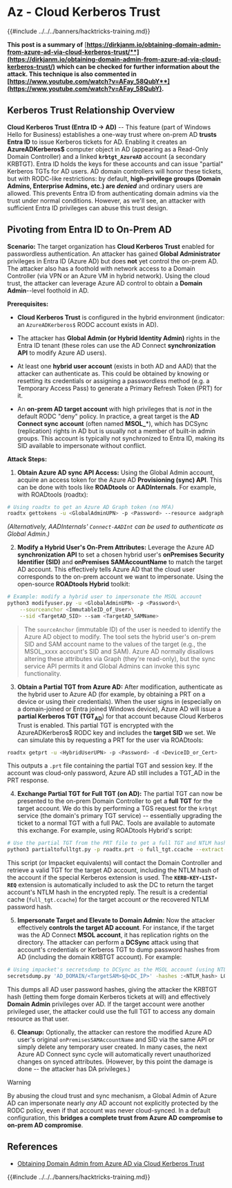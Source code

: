 # Az - Cloud Kerberos Trust

{{#include ../../../banners/hacktricks-training.md}}

**This post is a summary of** [**https://dirkjanm.io/obtaining-domain-admin-from-azure-ad-via-cloud-kerberos-trust/**](https://dirkjanm.io/obtaining-domain-admin-from-azure-ad-via-cloud-kerberos-trust/) **which can be checked for further information about the attack. This technique is also commented in** [**https://www.youtube.com/watch?v=AFay_58QubY**](https://www.youtube.com/watch?v=AFay_58QubY)**.**

## Kerberos Trust Relationship Overview

**Cloud Kerberos Trust (Entra ID -> AD)** -- This feature (part of Windows Hello for Business) establishes a one-way trust where on-prem AD **trusts Entra ID** to issue Kerberos tickets for AD. Enabling it creates an **AzureADKerberos$** computer object in AD (appearing as a Read-Only Domain Controller) and a linked **`krbtgt_AzureAD`** account (a secondary KRBTGT). Entra ID holds the keys for these accounts and can issue "partial" Kerberos TGTs for AD users. AD domain controllers will honor these tickets, but with RODC-like restrictions: by default, **high-privilege groups (Domain Admins, Enterprise Admins, etc.) are *denied*** and ordinary users are allowed. This prevents Entra ID from authenticating domain admins via the trust under normal conditions. However, as we'll see, an attacker with sufficient Entra ID privileges can abuse this trust design.

## Pivoting from Entra ID to On-Prem AD

**Scenario:** The target organization has **Cloud Kerberos Trust** enabled for passwordless authentication. An attacker has gained **Global Administrator** privileges in Entra ID (Azure AD) but does **not** yet control the on-prem AD. The attacker also has a foothold with network access to a Domain Controller (via VPN or an Azure VM in hybrid network). Using the cloud trust, the attacker can leverage Azure AD control to obtain a **Domain Admin**--level foothold in AD.

**Prerequisites:**

-   **Cloud Kerberos Trust** is configured in the hybrid environment (indicator: an `AzureADKerberos$` RODC account exists in AD).

-   The attacker has **Global Admin (or Hybrid Identity Admin)** rights in the Entra ID tenant (these roles can use the AD Connect **synchronization API** to modify Azure AD users).

-   At least one **hybrid user account** (exists in both AD and AAD) that the attacker can authenticate as. This could be obtained by knowing or resetting its credentials or assigning a passwordless method (e.g. a Temporary Access Pass) to generate a Primary Refresh Token (PRT) for it.

-   An **on-prem AD target account** with high privileges that is *not* in the default RODC "deny" policy. In practice, a great target is the **AD Connect sync account** (often named **MSOL_***), which has DCSync (replication) rights in AD but is usually not a member of built-in admin groups. This account is typically not synchronized to Entra ID, making its SID available to impersonate without conflict.

**Attack Steps:**

1.  **Obtain Azure AD sync API Access:** Using the Global Admin account, acquire an access token for the Azure AD **Provisioning (sync) API**. This can be done with tools like **ROADtools** or **AADInternals**. For example, with ROADtools (roadtx):

```bash
# Using roadtx to get an Azure AD Graph token (no MFA)
roadtx gettokens -u <GlobalAdminUPN> -p <Password> --resource aadgraph
```

*(Alternatively, AADInternals' `Connect-AADInt` can be used to authenticate as Global Admin.)*

2.  **Modify a Hybrid User's On-Prem Attributes:** Leverage the Azure AD **synchronization API** to set a chosen hybrid user's **onPremises Security Identifier (SID)** and **onPremises SAMAccountName** to match the target AD account. This effectively tells Azure AD that the cloud user corresponds to the on-prem account we want to impersonate. Using the open-source **ROADtools Hybrid** toolkit:

```bash
# Example: modify a hybrid user to impersonate the MSOL account
python3 modifyuser.py -u <GlobalAdminUPN> -p <Password>\
    --sourceanchor <ImmutableID_of_User>\
    --sid <TargetAD_SID> --sam <TargetAD_SAMName>
```

> The `sourceAnchor` (immutable ID) of the user is needed to identify the Azure AD object to modify. The tool sets the hybrid user's on-prem SID and SAM account name to the values of the target (e.g., the MSOL_xxxx account's SID and SAM). Azure AD normally disallows altering these attributes via Graph (they're read-only), but the sync service API permits it and Global Admins can invoke this sync functionality.

3.  **Obtain a Partial TGT from Azure AD:** After modification, authenticate as the hybrid user to Azure AD (for example, by obtaining a PRT on a device or using their credentials). When the user signs in (especially on a domain-joined or Entra joined Windows device), Azure AD will issue a **partial Kerberos TGT (TGT**<sub>**AD**</sub>) for that account because Cloud Kerberos Trust is enabled. This partial TGT is encrypted with the AzureADKerberos$ RODC key and includes the **target SID** we set. We can simulate this by requesting a PRT for the user via ROADtools:

```bash
roadtx getprt -u <HybridUserUPN> -p <Password> -d <DeviceID_or_Cert>
```

This outputs a `.prt` file containing the partial TGT and session key. If the account was cloud-only password, Azure AD still includes a TGT_AD in the PRT response.

4.  **Exchange Partial TGT for Full TGT (on AD):** The partial TGT can now be presented to the on-prem Domain Controller to get a **full TGT** for the target account. We do this by performing a TGS request for the `krbtgt` service (the domain's primary TGT service) -- essentially upgrading the ticket to a normal TGT with a full PAC. Tools are available to automate this exchange. For example, using ROADtools Hybrid's script:

```bash
# Use the partial TGT from the PRT file to get a full TGT and NTLM hash
python3 partialtofulltgt.py -p roadtx.prt -o full_tgt.ccache --extract-hash
```

This script (or Impacket equivalents) will contact the Domain Controller and retrieve a valid TGT for the target AD account, including the NTLM hash of the account if the special Kerberos extension is used. The **`KERB-KEY-LIST-REQ`** extension is automatically included to ask the DC to return the target account's NTLM hash in the encrypted reply. The result is a credential cache (`full_tgt.ccache`) for the target account *or* the recovered NTLM password hash.

5.  **Impersonate Target and Elevate to Domain Admin:** Now the attacker effectively **controls the target AD account**. For instance, if the target was the AD Connect **MSOL account**, it has replication rights on the directory. The attacker can perform a **DCSync** attack using that account's credentials or Kerberos TGT to dump password hashes from AD (including the domain KRBTGT account). For example:

```bash
# Using impacket's secretsdump to DCSync as the MSOL account (using NTLM hash)
secretsdump.py 'AD_DOMAIN/<TargetSAM>$@<DC_IP>' -hashes :<NTLM_hash> LOCAL
```

This dumps all AD user password hashes, giving the attacker the KRBTGT hash (letting them forge domain Kerberos tickets at will) and effectively **Domain Admin** privileges over AD. If the target account were another privileged user, the attacker could use the full TGT to access any domain resource as that user.

6.  **Cleanup:** Optionally, the attacker can restore the modified Azure AD user's original `onPremisesSAMAccountName` and SID via the same API or simply delete any temporary user created. In many cases, the next Azure AD Connect sync cycle will automatically revert unauthorized changes on synced attributes. (However, by this point the damage is done -- the attacker has DA privileges.)

> [!WARNING]
> By abusing the cloud trust and sync mechanism, a Global Admin of Azure AD can impersonate nearly *any* AD account not explicitly protected by the RODC policy, even if that account was never cloud-synced. In a default configuration, this **bridges a complete trust from Azure AD compromise to on-prem AD compromise**.


## References

- [Obtaining Domain Admin from Azure AD via Cloud Kerberos Trust](https://dirkjanm.io/obtaining-domain-admin-from-azure-ad-via-cloud-kerberos-trust/)



{{#include ../../../banners/hacktricks-training.md}}

